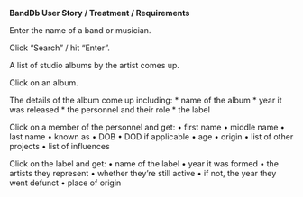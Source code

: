 **BandDb User Story / Treatment / Requirements**


Enter the name of a band or musician. 

Click “Search” / hit “Enter”. 

A list of studio albums by the artist comes up.

Click on an album.

The details of the album come up including:
    * name of the album
    * year it was released
    * the personnel and their role
    * the label

Click on a member of the personnel and get:
    • first name
    • middle name
    • last name
    • known as
    • DOB
    • DOD if applicable
    • age
    • origin
    • list of other projects
    • list of influences

Click on the label and get:
    • name of the label
    • year it was formed
    • the artists they represent
    • whether they’re still active
    • if not, the year they went defunct
    • place of origin


